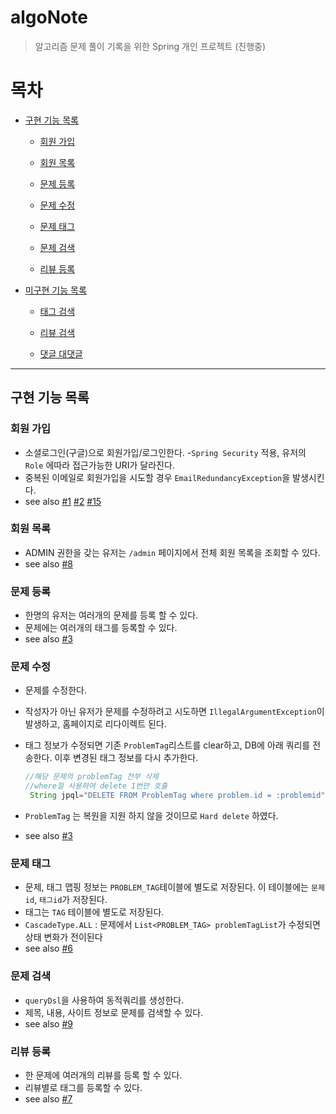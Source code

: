 # algoNote


>  알고리즘 문제 풀이 기록을 위한 Spring 개인 프로젝트 (진행중)


# 목차
- [구현 기능 목록](#구현-기능-목록)
    - [회원 가입](#회원-가입)
    - [회원 목록](#회원-목록)
    
    - [문제 등록](#문제-등록)
    - [문제 수정](#문제-수정)
    - [문제 태그](#문제-태그)
    - [문제 검색](#문제-검색)
    - [리뷰 등록](#리뷰-등록)

- [미구현 기능 목록](#미구현-기능-목록)
    
    - [태그 검색](#태그-검색)
    - [리뷰 검색](#리뷰-검색)
    
    - [댓글 대댓글](#댓글-대댓글)
    
---

    
## 구현 기능 목록

### 회원 가입 
- 소셜로그인(구글)으로 회원가입/로그인한다.
-`Spring Security` 적용, 유저의 `Role` 에따라 접근가능한 URI가 달라진다.
- 중복된 이메일로 회원가입을 시도할 경우 `EmailRedundancyException`을 발생시킨다.
- see also [#1](/../../issues/1) [#2](/../../issues/2)  [#15](/../../issues/15) 

### 회원 목록
- ADMIN 권한을 갖는 유저는 `/admin` 페이지에서 전체 회원 목록을 조회할 수 있다.
- see also [#8](/../../issues/8) 

### 문제 등록
- 한명의 유저는 여러개의 문제를 등록 할 수 있다.
- 문제에는 여러개의 태그를 등록할 수 있다.
- see also [#3](/../../issues/3) 


### 문제 수정
- 문제를 수정한다.
- 작성자가 아닌 유저가 문제를 수정하려고 시도하면 `IllegalArgumentException`이 발생하고, 홈페이지로 리다이렉트 된다.
- 태그 정보가 수정되면 기존 `ProblemTag`리스트를 clear하고, DB에 아래 쿼리를 전송한다. 이후 변경된 태그 정보를 다시 추가한다.

    ```java
    //해당 문제의 problemTag 전부 삭제
    //where절 사용하여 delete 1번만 호출
     String jpql="DELETE FROM ProblemTag where problem.id = :problemid"; 
    ```
- `ProblemTag` 는 복원을 지원 하지 않을 것이므로 `Hard delete` 하였다.
- see also [#3](/../../issues/3) 

### 문제 태그
- 문제, 태그 맵핑 정보는 `PROBLEM_TAG`테이블에 별도로 저장된다. 이  테이블에는 `문제id`, `태그id`가 저장된다.
- 태그는 `TAG` 테이블에 별도로 저장된다.
- `CascadeType.ALL` :  문제에서 `List<PROBLEM_TAG> problemTagList`가 수정되면 상태 변화가 전이된다
- see also [#6](/../../issues/6) 

### 문제 검색
- `queryDsl`을 사용하여 동적쿼리를 생성한다.
- 제목, 내용, 사이트 정보로 문제를 검색할 수 있다.
- see also [#9](/../../issues/9) 

### 리뷰 등록
- 한 문제에 여러개의 리뷰를 등록 할 수 있다.
- 리뷰별로 태그를 등록할 수 있다.
- see also [#7](/../../issues/7) 


​
